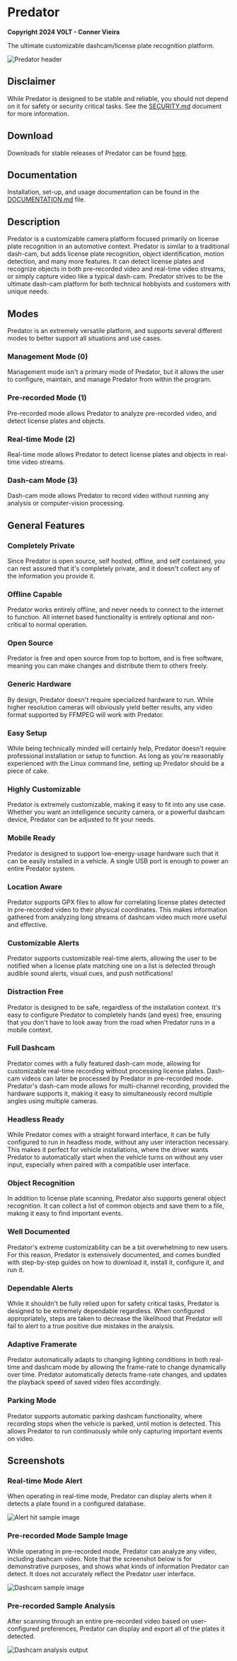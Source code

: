 # Predator

**Copyright 2024 V0LT - Conner Vieira**

The ultimate customizable dashcam/license plate recognition platform.

![Predator header](./assets/images/branding/PredatorHeaderLight.svg)


## Disclaimer

While Predator is designed to be stable and reliable, you should not depend on it for safety or security critical tasks. See the [SECURITY.md](SECURITY.md) document for more information.


## Download

Downloads for stable releases of Predator can be found [here](https://v0lttech.com/predator.php).


## Documentation

Installation, set-up, and usage documentation can be found in the [DOCUMENTATION.md](DOCUMENTATION.md) file.


## Description

Predator is a customizable camera platform focused primarily on license plate recognition in an automotive context. Predator is similar to a traditional dash-cam, but adds license plate recognition, object identification, motion detection, and many more features. It can detect license plates and recognize objects in both pre-recorded video and real-time video streams, or simply capture video like a typical dash-cam. Predator strives to be the ultimate dash-cam platform for both technical hobbyists and customers with unique needs.


## Modes

Predator is an extremely versatile platform, and supports several different modes to better support all situations and use cases.

### Management Mode (0)

Management mode isn't a primary mode of Predator, but it allows the user to configure, maintain, and manage Predator from within the program.

### Pre-recorded Mode (1)

Pre-recorded mode allows Predator to analyze pre-recorded video, and detect license plates and objects.

### Real-time Mode (2)

Real-time mode allows Predator to detect license plates and objects in real-time video streams.

### Dash-cam Mode (3)

Dash-cam mode allows Predator to record video without running any analysis or computer-vision processing.


## General Features

### Completely Private

Since Predator is open source, self hosted, offline, and self contained, you can rest assured that it's completely private, and it doesn't collect any of the information you provide it.

### Offline Capable

Predator works entirely offline, and never needs to connect to the internet to function. All internet based functionality is entirely optional and non-critical to normal operation.

### Open Source

Predator is free and open source from top to bottom, and is free software, meaning you can make changes and distribute them to others freely.

### Generic Hardware

By design, Predator doesn't require specialized hardware to run. While higher resolution cameras will obviously yield better results, any video format supported by FFMPEG will work with Predator.

### Easy Setup

While being technically minded will certainly help, Predator doesn't require professional installation or setup to function. As long as you're reasonably experienced with the Linux command line, setting up Predator should be a piece of cake.

### Highly Customizable

Predator is extremely customizable, making it easy to fit into any use case. Whether you want an intelligence security camera, or a powerful dashcam device, Predator can be adjusted to fit your needs.

### Mobile Ready

Predator is designed to support low-energy-usage hardware such that it can be easily installed in a vehicle. A single USB port is enough to power an entire Predator system.

### Location Aware

Predator supports GPX files to allow for correlating license plates detected in pre-recorded video to their physical coordinates. This makes information gathered from analyzing long streams of dashcam video much more useful and effective.

### Customizable Alerts

Predator supports customizable real-time alerts, allowing the user to be notified when a license plate matching one on a list is detected through audible sound alerts, visual cues, and push notifications!

### Distraction Free

Predator is designed to be safe, regardless of the installation context. It's easy to configure Predator to completely hands (and eyes) free, ensuring that you don't have to look away from the road when Predator runs in a mobile context.

### Full Dashcam

Predator comes with a fully featured dash-cam mode, allowing for customizable real-time recording without processing license plates. Dash-cam videos can later be processed by Predator in pre-recorded mode. Predator's dash-cam mode allows for multi-channel recording, provided the hardware supports it, making it easy to simultaneously record multiple angles using multiple cameras.

### Headless Ready

While Predator comes with a straight forward interface, it can be fully configured to run in headless mode, without any user interaction necessary. This makes it perfect for vehicle installations, where the driver wants Predator to automatically start when the vehicle turns on without any user input, especially when paired with a compatible user interface.

### Object Recognition

In addition to license plate scanning, Predator also supports general object recognition. It can collect a list of common objects and save them to a file, making it easy to find important events.

### Well Documented

Predator's extreme customizability can be a bit overwhelming to new users. For this reason, Predator is extensively documented, and comes bundled with step-by-step guides on how to download it, install it, configure it, and run it.

### Dependable Alerts

While it shouldn't be fully relied upon for safety critical tasks, Predator is designed to be extremely dependable regardless. When configured appropriately, steps are taken to decrease the likelihood that Predator will fail to alert to a true positive due mistakes in the analysis.

### Adaptive Framerate

Predator automatically adapts to changing lighting conditions in both real-time and dashcam mode by allowing the frame-rate to change dynamically over time. Predator automatically detects frame-rate changes, and updates the playback speed of saved video files accordingly.

### Parking Mode

Predator supports automatic parking dashcam functionality, where recording stops when the vehicle is parked, until motion is detected. This allows Predator to run continuously while only capturing important events on video.


## Screenshots

### Real-time Mode Alert

When operating in real-time mode, Predator can display alerts when it detects a plate found in a configured database.

![Alert hit sample image](./assets/images/screenshots/alerthit.png)

### Pre-recorded Mode Sample Image

While operating in pre-recorded mode, Predator can analyze any video, including dashcam video. Note that the screenshot below is for demonstrative purposes, and shows what kinds of information Predator can detect. It does not accurately reflect the Predator user interface.

![Dashcam sample image](./assets/images/screenshots/dashcamsample.png)

### Pre-recorded Sample Analysis

After scanning through an entire pre-recorded video based on user-configured preferences, Predator can display and export all of the plates it detected.

![Dashcam analysis output](./assets/images/screenshots/dashcamdetect.png)
